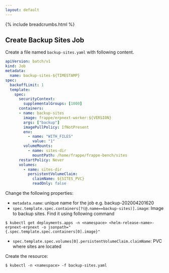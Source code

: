 ```yaml
---
layout: default
---
```


{% include breadcrumbs.html %}

## Create Backup Sites Job

Create a file named `backup-sites.yaml` with following content.

```yaml
apiVersion: batch/v1
kind: Job
metadata:
  name: backup-sites-${TIMESTAMP}
spec:
  backoffLimit: 1
  template:
    spec:
      securityContext:
        supplementalGroups: [1000]
      containers:
      - name: backup-sites
        image: frappe/erpnext-worker:${VERSION}
        args: ["backup"]
        imagePullPolicy: IfNotPresent
        env:
          - name: "WITH_FILES"
            value: "1"
        volumeMounts:
          - name: sites-dir
            mountPath: /home/frappe/frappe-bench/sites
      restartPolicy: Never
      volumes:
        - name: sites-dir
          persistentVolumeClaim:
            claimName: ${SITES_PVC}
            readOnly: false
```

Change the following properties:

- `metadata.name`: unique name for the job e.g. backup-202004201620
- `spec.template.spec.containers[?(@.name==backup-sites)].image`: Image to backup sites. Find it using following command
```console
$ kubectl get deployments.apps -n <namespace> <helm-release-name>-erpnext-erpnext -o jsonpath="{.spec.template.spec.containers[0].image}"
```
- `spec.template.spec.volumes[0].persistentVolumeClaim.claimName`: PVC where sites are located


Create the resource:

```console
$ kubectl -n <namespace> -f backup-sites.yaml
```

